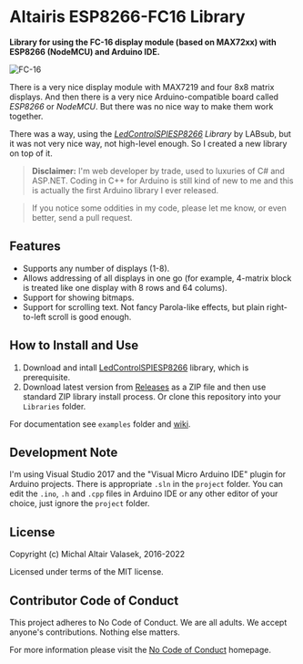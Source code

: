 # Altairis ESP8266-FC16 Library

**Library for using the FC-16 display module (based on MAX72xx) with ESP8266 (NodeMCU) and Arduino IDE.**

![FC-16](http://i.imgur.com/BfVPy8h.jpg)

There is a very nice display module with MAX7219 and four 8x8 matrix displays. And then there is a very nice Arduino-compatible board called *ESP8266* or *NodeMCU*. But there was no nice way to make them work together.

There was a way, using the *[LedControlSPIESP8266](https://github.com/labsud/LedControlSpipESP8266) Library* by LABsub, but it was not very nice way, not high-level enough. So I created a new library on top of it.

> **Disclaimer:** I'm web developer by trade, used to luxuries of C# and ASP.NET. Coding in C++ for Arduino is still kind of new to me and this is actually the first Arduino library I ever released. 

> If you notice some oddities in my code, please let me know, or even better, send a pull request.

## Features

* Supports any number of displays (1-8).
* Allows addressing of all displays in one go (for example, 4-matrix block is treated like one display with 8 rows and 64 colums).
* Support for showing bitmaps.
* Support for scrolling text. Not fancy Parola-like effects, but plain right-to-left scroll is good enough.

## How to Install and Use

1. Download and intall [LedControlSPIESP8266](https://github.com/labsud/LedControlSpipESP8266) library, which is prerequisite.
2. Download latest version from [Releases](https://github.com/ridercz/Altairis-ESP8266-FC16/releases) as a ZIP file and then use standard ZIP library install process. Or clone this repository into your `Libraries` folder.

For documentation see `examples` folder and [wiki](https://github.com/ridercz/Altairis-ESP8266-FC16/wiki).

## Development Note

I'm using Visual Studio 2017 and the "Visual Micro Arduino IDE" plugin for Arduino projects. There is appropriate `.sln` in the `project` folder. You can edit the `.ino`, `.h` and `.cpp` files in Arduino IDE or any other editor of your choice, just ignore the `project` folder.

## License

Copyright (c) Michal Altair Valasek, 2016-2022

Licensed under terms of the MIT license.

## Contributor Code of Conduct

This project adheres to No Code of Conduct. We are all adults. We accept anyone's contributions. Nothing else matters.

For more information please visit the [No Code of Conduct](https://github.com/domgetter/NCoC) homepage.